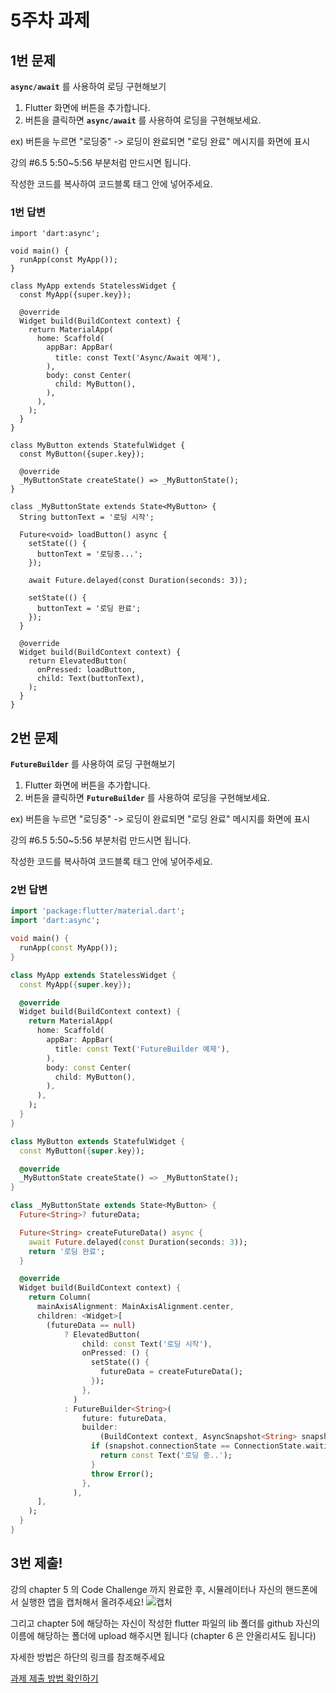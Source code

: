 # 5주차 과제

## 1번 문제

**`async/await`** 를 사용하여 로딩 구현해보기

1. Flutter 화면에 버튼을 추가합니다.
2. 버튼을 클릭하면 **`async/await`** 를 사용하여 로딩을 구현해보세요.

ex) 버튼을 누르면 "로딩중" -> 로딩이 완료되면 "로딩 완료" 메시지를 화면에 표시

강의 #6.5 5:50~5:56 부분처럼 만드시면 됩니다.

작성한 코드를 복사하여 코드블록 태그 안에 넣어주세요. 
### 1번 답변

```dartimport 'package:flutter/material.dart';
import 'dart:async';

void main() {
  runApp(const MyApp());
}

class MyApp extends StatelessWidget {
  const MyApp({super.key});

  @override
  Widget build(BuildContext context) {
    return MaterialApp(
      home: Scaffold(
        appBar: AppBar(
          title: const Text('Async/Await 예제'),
        ),
        body: const Center(
          child: MyButton(),
        ),
      ),
    );
  }
}

class MyButton extends StatefulWidget {
  const MyButton({super.key});

  @override
  _MyButtonState createState() => _MyButtonState();
}

class _MyButtonState extends State<MyButton> {
  String buttonText = '로딩 시작';

  Future<void> loadButton() async {
    setState(() {
      buttonText = '로딩중...';
    });

    await Future.delayed(const Duration(seconds: 3));

    setState(() {
      buttonText = '로딩 완료';
    });
  }

  @override
  Widget build(BuildContext context) {
    return ElevatedButton(
      onPressed: loadButton,
      child: Text(buttonText),
    );
  }
}

```

## 2번 문제

**`FutureBuilder`** 를 사용하여 로딩 구현해보기

1. Flutter 화면에 버튼을 추가합니다.
2. 버튼을 클릭하면 **`FutureBuilder`** 를 사용하여 로딩을 구현해보세요.

ex) 버튼을 누르면 "로딩중" -> 로딩이 완료되면 "로딩 완료" 메시지를 화면에 표시

강의 #6.5 5:50~5:56 부분처럼 만드시면 됩니다.

작성한 코드를 복사하여 코드블록 태그 안에 넣어주세요. 


### 2번 답변

```dart
import 'package:flutter/material.dart';
import 'dart:async';

void main() {
  runApp(const MyApp());
}

class MyApp extends StatelessWidget {
  const MyApp({super.key});

  @override
  Widget build(BuildContext context) {
    return MaterialApp(
      home: Scaffold(
        appBar: AppBar(
          title: const Text('FutureBuilder 예제'),
        ),
        body: const Center(
          child: MyButton(),
        ),
      ),
    );
  }
}

class MyButton extends StatefulWidget {
  const MyButton({super.key});

  @override
  _MyButtonState createState() => _MyButtonState();
}

class _MyButtonState extends State<MyButton> {
  Future<String>? futureData;

  Future<String> createFutureData() async {
    await Future.delayed(const Duration(seconds: 3));
    return '로딩 완료';
  }

  @override
  Widget build(BuildContext context) {
    return Column(
      mainAxisAlignment: MainAxisAlignment.center,
      children: <Widget>[
        (futureData == null)
            ? ElevatedButton(
                child: const Text('로딩 시작'),
                onPressed: () {
                  setState(() {
                    futureData = createFutureData();
                  });
                },
              )
            : FutureBuilder<String>(
                future: futureData,
                builder:
                    (BuildContext context, AsyncSnapshot<String> snapshot) {
                  if (snapshot.connectionState == ConnectionState.waiting) {
                    return const Text('로딩 중..');
                  }
                  throw Error();
                },
              ),
      ],
    );
  }
}

```


## 3번 제출!

강의 chapter 5 의 Code Challenge 까지 완료한 후,
시뮬레이터나 자신의 핸드폰에서 실행한 앱을 캡처해서 올려주세요!
![캡처](https://github.com/GDSC-Hanyang/2023-App-Study/assets/50435900/1e81e769-229e-46ec-a1e0-749b0754c19e)

그리고 chapter 5에 해당하는 자신이 작성한 flutter 파일의 lib 폴더를 github 자신의 이름에 해당하는 폴더에 upload 해주시면 됩니다
(chapter 6 은 안올리셔도 됩니다)

자세한 방법은 하단의 링크를 참조해주세요

[과제 제출 방법 확인하기](https://github.com/GDSC-Hanyang/2023-App-Study/issues/4)
